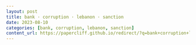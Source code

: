 ```yaml
---
layout: post
title: bank · corruption · lebanon · sanction
date: 2023-08-10
categories: [bank, corruption, lebanon, sanction]
content_url: https://papercliff.github.io/redirect/?q=bank+corruption+lebanon+sanction&tbs=cdr:1,cd_min:8/9/2023,cd_max:8/11/2023
---
```

